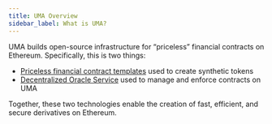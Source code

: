 ```yaml
---
title: UMA Overview
sidebar_label: What is UMA?
---
```


UMA builds open-source infrastructure for “priceless” financial contracts on Ethereum. Specifically, this is two things:

- [Priceless financial contract templates](getting-started/synthetic-tokens.md) used to create synthetic tokens
- [Decentralized Oracle Service](getting-started/oracle.md) used to manage and enforce contracts on UMA

Together, these two technologies enable the creation of fast, efficient, and secure derivatives on Ethereum.


